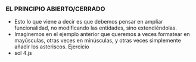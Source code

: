 ### EL PRINCIPIO ABIERTO/CERRADO
* Esto lo que viene a decir es que debemos pensar en ampliar funcionalidad, no modificando las entidades, sino extendiéndolas.
* Imaginemos en el ejemplo anterior que queremos a veces formatear en mayúsculas, otras veces en minúsculas, y otras veces simplemente añadir los asteriscos. Ejercicio
* sol 4.js


